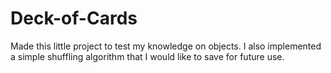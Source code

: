 # Deck-of-Cards
Made this little project to test my knowledge on objects. I also implemented a simple shuffling algorithm that I would like to save for future use.
